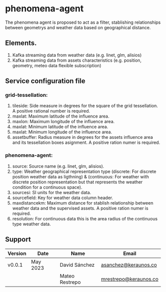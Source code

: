 # phenomena-agent
The phenomena agent is proposed to act as a filter, stablishing relationships between geometrys and weather data based on geographical distance.

## Elements.

1. Kafka streaming data from weather data (e.g. linet, glm, alisios)
2. Kafka streaming data from assets characteristics (e.g. position, geometry, meteo data flexible subscription)

## Service configuration file

### grid-tessellation:
1. tileside: Side measure in degrees for the square of the grid tessellation. A positive rational number is required.
2. maxlat: Maximum latitude of the influence area.
3. maxlon: Maximum longitude of the influence area.
4. maxlat: Minimum latitude of the influence area.
5. maxlat: Minimum longitude of the influence area.
6. assetbuffer: Radius measure in degrees for the assets influence area and its tessellation boxes asignment. A positive ration numer is required.

### phenomena-agent:
1. source: Source name (e.g. linet, glm, alisios).
2. type: Weather geographical representation type (discrete: For discrete position weather data as ligthning) & (continuous: For weather with discrete position representation but that represents the weather condition for a continuous space).
3. sourcesi: SI units for the weather data.
4. sourcefield: Key for weather data column header.
5. maxdistancekm: Maximum distance for stablish relationship between weather data and the supervised assets. A positive ration numer is required.
6. resolution: For continuous data this is the area radius of the continuous type weather data.   

## Support

|Version|Date|Name|Email|
|-|-|-|-|
|v0.0.1|May 2023|David Sánchez|asanchez@keraunos.co
|||Mateo Restrepo|mrestrepo@keraunos.co